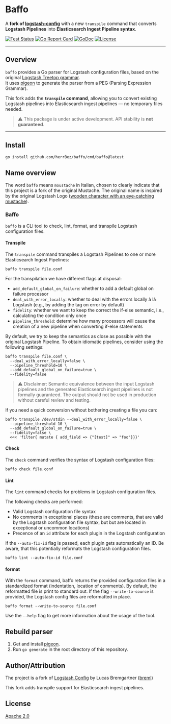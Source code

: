 # Baffo

A **fork of [logstash-config](https://github.com/breml/logstash-config)** with a new `transpile` command that converts **Logstash Pipelines** into **Elasticsearch Ingest Pipeline syntax**.

[![Test Status](https://github.com/herrBez/baffo/workflows/Test/badge.svg)](https://github.com/herrBez/baffo/actions?query=workflow%3ATest)
[![Go Report Card](https://goreportcard.com/badge/github.com/herrBez/baffo)](https://goreportcard.com/report/github.com/herrBez/baffo)
[![GoDoc](https://pkg.go.dev/badge/github.com/herrBez/baffo)](https://pkg.go.dev/github.com/herrBez/baffo)
[![License](https://img.shields.io/badge/license-Apache_2.0-blue.svg)](LICENSE)

---

## Overview

`baffo` provides a Go parser for Logstash configuration files, based on the original [Logstash Treetop grammar](https://github.com/elastic/logstash/blob/master/logstash-core/lib/logstash/config/grammar.treetop).  
It uses [pigeon](https://github.com/mna/pigeon) to generate the parser from a PEG (Parsing Expression Grammar).

This fork adds the **`transpile` command**, allowing you to convert existing Logstash pipelines into Elasticsearch ingest pipelines — no temporary files needed.

> ⚠️ This package is under active development. API stability is **not guaranteed**.

---

## Install

```bash
go install github.com/herrBez/baffo/cmd/baffo@latest
```


## Name overview

The word `baffo` means `moustache` in Italian, chosen to clearly indicate that this project is a fork of the original Mustache. The original name is inspired by the original Logstash Logo ([wooden character with an eye-catching mustache](https://www.elastic.co/de/blog/high-level-logstash-roadmap-is-published)).


### Baffo

`baffo` is a CLI tool to check, lint, format, and transpile Logstash configuration files.

#### Transpile

The `transpile` command transpiles a Logstash Pipelines to one or more Elasticsearch Ingest Pipelines:

```shell
baffo transpile file.conf
```


For the transpilation we have different flags at disposal:

- `add_default_global_on_failure`: whether to add a default global on failure processor
- `deal_with_error_locally`: whether to deal with the errors locally à là Logstash (e.g., by adding the tag on error by default)
- `fidelity`: whether we want to keep the correct the if-else semantic, i.e., calculating the condition only once
- `pipeline_threshold`: determine how many processors will cause the creation of a new pipeline when converting if-else statements

By default, we try to keep the semantics as close as possible with the original Logstash Pipeline. To obtain idiomatic pipelines, consider using the following settings:

```
baffo transpile file.conf \
  --deal_with_error_locally=false \
  --pipeline_threshold=10 \
  --add_default_global_on_failure=true \
  --fidelity=false
```

> ⚠️ Disclaimer: Semantic equivalence between the input Logstash pipelines and the generated Elasticsearch ingest pipelines is not formally guaranteed. The output should not be used in production without careful review and testing.


If you need a quick conversion without bothering creating a file you can:

```
baffo transpile /dev/stdin --deal_with_error_locally=false \
  --pipeline_threshold 10 \
  --add_default_global_on_failure=true \
  --fidelity=false \
  <<< 'filter{ mutate { add_field => {"[test]" => "foo"}}}'
```

#### Check 

The `check` command verifies the syntax of Logstash configuration files:

```shell
baffo check file.conf
```

#### Lint

The `lint` command checks for problems in Logstash configuration files.

The following checks are performed:

* Valid Logstash configuration file syntax
* No comments in exceptional places (these are comments, that are valid by the Logstash configuration file syntax, but
  but are located in exceptional or uncommon locations)
* Precence of an `id` attribute for each plugin in the Logstash configuration

If the `--auto-fix-id` flag is passed, each plugin gets automatically an ID. Be aware, that this potentially reformats
the Logstash configuration files.

```shell
baffo lint --auto-fix-id file.conf
```

#### format

With the `format` command, baffo returns the provided configuration files in a standardized format (indentation,
location of comments). By default, the reformatted file is print to standard out. If the flag `--write-to-source`
is provided, the Logstash config files are reformatted in place.

```shell
baffo format --write-to-source file.conf
```

Use the `--help` flag to get more information about the usage of the tool.

## Rebuild parser

1. Get and install [pigeon](https://github.com/mna/pigeon).
2. Run `go generate` in the root directory of this repository.

## Author/Attribution

The project is a fork of [Logstash Config](https://github.com/breml/logstash-config) by Lucas Bremgartner ([breml](https://github.com/breml))

This fork adds transpile support for Elasticsearch ingest pipelines.

## License

[Apache 2.0](LICENSE)
